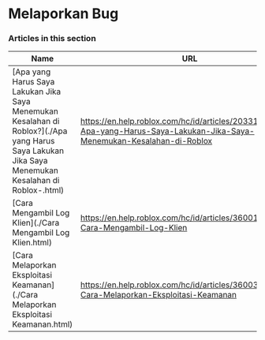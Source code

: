 # Melaporkan Bug  
### Articles in this section
Name|URL
-|-
[Apa yang Harus Saya Lakukan Jika Saya Menemukan Kesalahan di Roblox?](./Apa yang Harus Saya Lakukan Jika Saya Menemukan Kesalahan di Roblox-.html) |https://en.help.roblox.com/hc/id/articles/203312900-Apa-yang-Harus-Saya-Lakukan-Jika-Saya-Menemukan-Kesalahan-di-Roblox
[Cara Mengambil Log Klien](./Cara Mengambil Log Klien.html) |https://en.help.roblox.com/hc/id/articles/360016022492-Cara-Mengambil-Log-Klien
[Cara Melaporkan Eksploitasi Keamanan](./Cara Melaporkan Eksploitasi Keamanan.html) |https://en.help.roblox.com/hc/id/articles/360038516512-Cara-Melaporkan-Eksploitasi-Keamanan